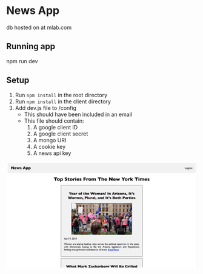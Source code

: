 # News App

db hosted on at mlab.com

## Running app
npm run dev

## Setup

1. Run `npm install` in the root directory
2. Run `npm install` in the client directory
3. Add dev.js file to /config
    - This should have been included in an email
    - This file should contain:
        1. A google client ID
        2. A google client secret
        3. A mongo URI
        4. A cookie key
        5. A news api key

![MarkdownExplorer](screenshot.png)
